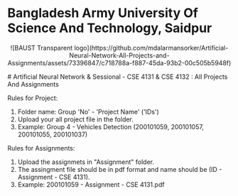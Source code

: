 # **Bangladesh Army University Of Science And Technology, Saidpur**
<p align="center"> ![BAUST Transparent logo](https://github.com/mdalarmansorker/Artificial-Neural-Network-All-Projects-and-Assignments/assets/73396847/c718788a-f887-45da-93b2-00c505b5948f)
</p>
# Artificial Neural Network & Sessional - CSE 4131 & CSE 4132 : All Projects And Assignments

Rules for Project:
1. Folder name: Group 'No' - 'Project Name' ('IDs')
2. Upload your all project file in the folder.
3. Example: Group 4 - Vehicles Detection (200101059, 200101057, 200101055, 200101037)

Rules for Assignments:
1. Upload the assignmets in "Assignment" folder.
2. The assingment file should be in pdf format and name should be (ID - Assignment - CSE 4131).
3. Example: 200101059 - Assignment - CSE 4131.pdf
